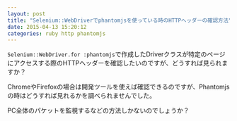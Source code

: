 ```yaml
---
layout: post
title: "Selenium::WebDriverでphantomjsを使っている時のHTTPヘッダーの確認方法"
date: 2015-04-13 15:20:12
categories: ruby http phantomjs
---
```

<p><code>Selenium::WebDriver.for :phantomjs</code>で作成したDriverクラスが特定のページにアクセスする際のHTTPヘッダーを確認したいのですが、どうすれば見られますか？</p>

<p>ChromeやFirefoxの場合は開発ツールを使えば確認できるのですが、Phantomjsの時はどうすれば見れるかを調べられませんでした。</p>

<p>PC全体のパケットを監視するなどの方法しかないのでしょうか？</p>
